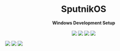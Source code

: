 <h1 align='center'>SputnikOS</h1>

<p align='center'>
  <strong>Windows Development Setup</strong><br/><br/>
  <img src="https://img.shields.io/badge/windows 10 Pro-%230078D6.svg?&style=for-the-badge&logo=windows&logoColor=white" />
  <img src="https://img.shields.io/badge/intel-core%20i7%209th-%230071C5.svg?&style=for-the-badge&logo=intel&logoColor=white" />
  <img src="https://img.shields.io/badge/RAM-16GB-%230071C5.svg?&style=for-the-badge&logoColor=white" />
  <img src="https://img.shields.io/badge/nvidia-gtx%201650-%2376B900.svg?&style=for-the-badge&logo=nvidia&logoColor=white" />
</p>

<img src="https://github-profile-summary-cards.vercel.app/api/cards/profile-details?username=sputnikOS&theme=2077"/>
<img src="https://github-profile-trophy.vercel.app/?username=sputnikOS&theme=radical"/>
<img src="https://github-readme-stats.vercel.app/api/top-langs/?username=sputnikOS&theme=radical"/>

